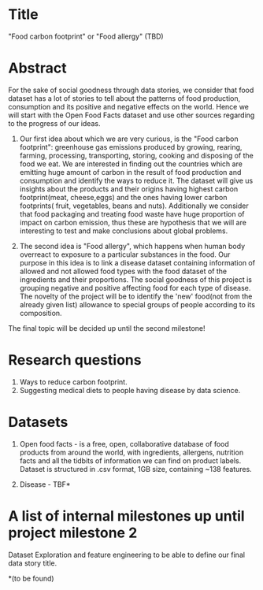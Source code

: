 # Title
 "Food carbon footprint" or "Food allergy" (TBD)
# Abstract

For the sake of social goodness through data stories, we consider that food dataset has a lot of stories to tell about the patterns of food production, consumption and its positive and negative effects on the world. Hence we will start with the Open Food Facts dataset and use other sources regarding to the progress of our ideas.


1. Our first idea about which we are very curious, is the "Food carbon footprint": greenhouse gas emissions produced by growing, rearing, farming, processing, transporting, storing, cooking and disposing of the food we eat. We are interested in finding out the countries which are emitting huge amount of carbon in the result of food production and consumption and identify the ways to reduce it. The dataset will give us insights about the products and their origins having highest carbon footprint(meat, cheese,eggs) and the ones having lower carbon footprints( fruit, vegetables, beans and nuts). Additionally we consider that food packaging and treating food waste have huge proportion of impact on carbon emission, thus these are hypothesis that we will are interesting to test and make conclusions about global problems.


2. The second idea is "Food allergy", which happens when human body overreact to exposure to a particular substances in the food.
Our purpose in this idea is to link a disease dataset containing  information of allowed and not allowed food types with the food dataset of the ingredients and their proportions. The social goodness of this project is grouping negative and positive affecting food for each type of disease. The novelty of the project will be to identify the 'new' food(not from the already given list) allowance to special groups of people according to its composition.

The final topic will be decided up until the second milestone!

# Research questions

1. Ways to reduce carbon footprint.
2. Suggesting medical diets to people having disease by data science.

# Datasets
1. Open food facts - is a free, open, collaborative database of food products from around the world, with ingredients, allergens, nutrition facts and all the tidbits of information we can find on product labels. Dataset is structured in .csv format, 1GB size, containing  ~138 features.

2. Disease - TBF*


# A list of internal milestones up until project milestone 2
Dataset Exploration and feature engineering to be able to define our final data story title.

*(to be found)
